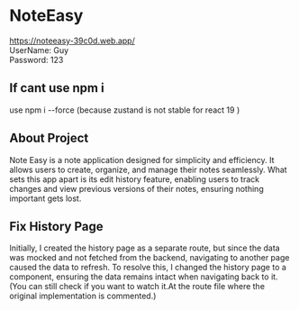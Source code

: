 # NoteEasy
https://noteeasy-39c0d.web.app/ <br>
UserName: Guy <br>
Password: 123

## If cant use npm i
use npm i --force (because zustand is not stable for react 19  )

## About Project
Note Easy is a note application designed for simplicity and efficiency. It allows users to create, organize, and manage their notes seamlessly. What sets this app apart is its edit history feature, enabling users to track changes and view previous versions of their notes, ensuring nothing important gets lost.

## Fix History Page
Initially, I created the history page as a separate route, but since the data was mocked and not fetched from the backend, navigating to another page caused the data to refresh. To resolve this, I changed the history page to a component, ensuring the data remains intact when navigating back to it. (You can still check if you want to watch it.At the route file where the original implementation is commented.)

